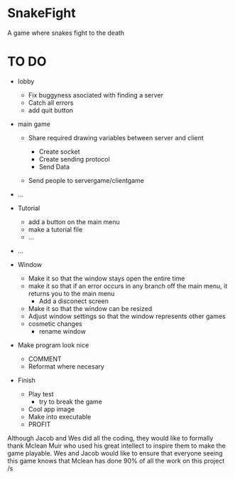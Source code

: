 # SnakeFight

A game where snakes fight to the death

# TO DO  

- lobby

  - Fix buggyness asociated with finding a server
  - Catch all errors
  - add quit button
- main game
  - Share required drawing variables between server and client
    - Create socket
    - Create sending protocol
    - Send Data

  - Send people to servergame/clientgame
- ...
- Tutorial
  - add a button on the main menu
  - make a tutorial file
  - ...
- ...
- Window
  - Make it so that the window stays open the entire time
  - make it so that if an error occurs in any branch off the main menu, it returns you to the main menu
    - Add a disconect screen
  - Make it so that the window can be resized
  - Adjust window settings so that the window represents other games
  - cosmetic changes
    - rename window
- Make program look nice
    - COMMENT
    - Reformat where necesary
- Finish
    - Play test
        - try to break the game
    - Cool app image
    - Make into executable
    - PROFIT


Although Jacob and Wes did all the coding, they would like to formally thank 
Mclean Muir who used his great intellect to inspire them to make the game playable.
Wes and Jacob would like to ensure that everyone seeing this game
knows that Mclean has done 90% of all the work on this project /s